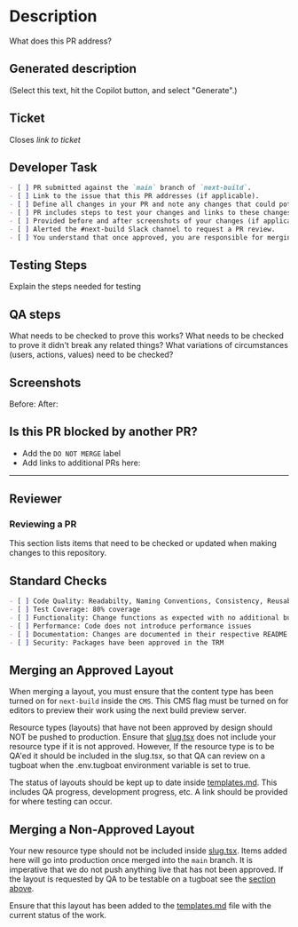 # Description

What does this PR address?

## Generated description

(Select this text, hit the Copilot button, and select "Generate".)

## Ticket

<!--
https://docs.github.com/en/issues/tracking-your-work-with-issues/using-issues/linking-a-pull-request-to-an-issue
-->

Closes _link to ticket_

## Developer Task

```md
- [ ] PR submitted against the `main` branch of `next-build`.
- [ ] Link to the issue that this PR addresses (if applicable).
- [ ] Define all changes in your PR and note any changes that could potentially be breaking changes.
- [ ] PR includes steps to test your changes and links to these changes in the Tugboat preview (if applicable).
- [ ] Provided before and after screenshots of your changes (if applicable).
- [ ] Alerted the #next-build Slack channel to request a PR review.
- [ ] You understand that once approved, you are responsible for merging your changes into `main`. (Note that changes to `main` will move automatically into production.)
```

## Testing Steps

Explain the steps needed for testing

## QA steps

What needs to be checked to prove this works?
What needs to be checked to prove it didn't break any related things?
What variations of circumstances (users, actions, values) need to be checked?

## Screenshots

Before:
After:

## Is this PR blocked by another PR?

- Add the `DO NOT MERGE` label
- Add links to additional PRs here:

---

## Reviewer

### Reviewing a PR

This section lists items that need to be checked or updated when making changes to this repository.

## Standard Checks

```md
- [ ] Code Quality: Readabilty, Naming Conventions, Consistency, Reusability
- [ ] Test Coverage: 80% coverage
- [ ] Functionality: Change functions as expected with no additional bugs
- [ ] Performance: Code does not introduce performance issues
- [ ] Documentation: Changes are documented in their respective README.md files
- [ ] Security: Packages have been approved in the TRM
```

## Merging an Approved Layout

When merging a layout, you must ensure that the content type has been turned on for `next-build` inside the `CMS`. This CMS flag must be turned on for editors to preview their work using the next build preview server.

Resource types (layouts) that have not been approved by design should NOT be pushed to production. Ensure that [slug.tsx](../src/pages/[[...slug]].tsx) does not include your resource type if it is not approved. However, If the resource type is to be QA'ed it should be included in the slug.tsx, so that QA can review on a tugboat when the .env.tugboat environment variable is set to true.

The status of layouts should be kept up to date inside [templates.md](./READMEs/templates.md). This includes QA progress, development progress, etc. A link should be provided for where testing can occur.

## Merging a Non-Approved Layout

Your new resource type should not be included inside [slug.tsx](../src/pages/[[...slug]].tsx). Items added here will go into production once merged into the `main` branch. It is imperative that we do not push anything live that has not been approved. If the layout is requested by QA to be testable on a tugboat see the [section above](#merging-an-approved-layout).

Ensure that this layout has been added to the [templates.md](./templates.md) file with the current status of the work.
